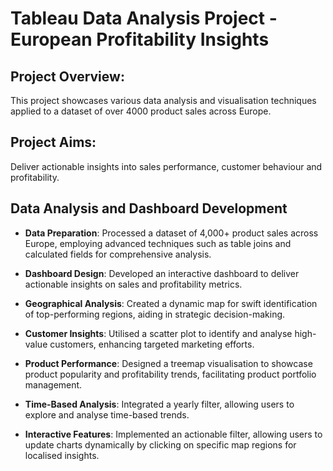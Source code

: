 # Tableau Data Analysis Project - European Profitability Insights

## Project Overview:
This project showcases various data analysis and visualisation techniques applied to a dataset of over 4000 product sales across Europe. 

## Project Aims:
Deliver actionable insights into sales performance, customer behaviour and profitability. 

## Data Analysis and Dashboard Development

- **Data Preparation**: Processed a dataset of 4,000+ product sales across Europe, employing advanced techniques such as table joins and calculated fields for comprehensive analysis.

- **Dashboard Design**: Developed an interactive dashboard to deliver actionable insights on sales and profitability metrics.

- **Geographical Analysis**: Created a dynamic map for swift identification of top-performing regions, aiding in strategic decision-making.

- **Customer Insights**: Utilised a scatter plot to identify and analyse high-value customers, enhancing targeted marketing efforts.

- **Product Performance**: Designed a treemap visualisation to showcase product popularity and profitability trends, facilitating product portfolio management.

- **Time-Based Analysis**: Integrated a yearly filter, allowing users to explore and analyse time-based trends.

- **Interactive Features**: Implemented an actionable filter, allowing users to update charts dynamically by clicking on specific map regions for localised insights.

